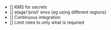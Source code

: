 - [] KMS for secrets
- [] stage/'prod' envs (eg using different regions)
- [] Continuous integration
- [] Limit roles to only what is required
